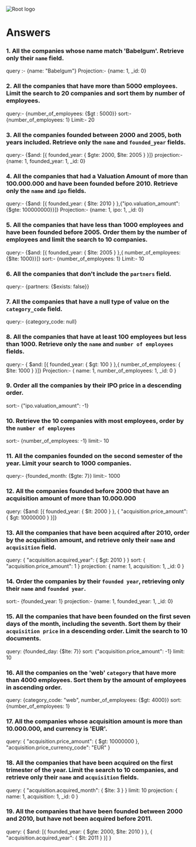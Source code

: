 ![Root logo](https://imgur.com/Hq8xgzy.png)
# Answers

### 1. All the companies whose name match 'Babelgum'. Retrieve only their `name` field.

<!-- Your Code Goes Here -->
query :- {name: "Babelgum"}
Projection:- {name: 1, _id: 0}


### 2. All the companies that have more than 5000 employees. Limit the search to 20 companies and sort them by **number of employees**.

<!-- Your Code Goes Here -->
query:- {number_of_employees: {$gt : 5000}}
sort:- {number_of_employees: 1}
Limit:- 20

### 3. All the companies founded between 2000 and 2005, both years included. Retrieve only the `name` and `founded_year` fields.

<!-- Your Code Goes Here -->
query:- {$and: [{ founded_year: { $gte: 2000, $lte: 2005 } }]}
projection:- {name: 1, founded_year: 1, _id: 0}

### 4. All the companies that had a Valuation Amount of more than 100.000.000 and have been founded before 2010. Retrieve only the `name` and `ipo` fields.

<!-- Your Code Goes Here -->
query:- {$and: [{ founded_year: { $lte: 2010 } },{"ipo.valuation_amount": {$gte: 100000000}}]}
Projection:- {name: 1, ipo: 1, _id: 0}

### 5. All the companies that have less than 1000 employees and have been founded before 2005. Order them by the number of employees and limit the search to 10 companies.

<!-- Your Code Goes Here -->
query:- {$and: [{ founded_year: { $lte: 2005 } },{ number_of_employees: {$lte: 1000}}]}
sort:- {number_of_employees: 1}
Limit:- 10

### 6. All the companies that don't include the `partners` field.

<!-- Your Code Goes Here -->
query:- {partners: {$exists: false}}


### 7. All the companies that have a null type of value on the `category_code` field.

<!-- Your Code Goes Here -->
query:- {category_code: null}

### 8. All the companies that have at least 100 employees but less than 1000. Retrieve only the `name` and `number of employees` fields.

<!-- Your Code Goes Here -->
query:- { $and: [{ founded_year: { $gt: 100 } },{ number_of_employees: { $lte: 1000 } }]}
Projection:- { name: 1, number_of_employees: 1, _id: 0 }

### 9. Order all the companies by their IPO price in a descending order.

<!-- Your Code Goes Here -->
sort:- {"ipo.valuation_amount": -1}

### 10. Retrieve the 10 companies with most employees, order by the `number of employees`

<!-- Your Code Goes Here -->

sort:- {number_of_employees: -1}
limit:- 10

### 11. All the companies founded on the second semester of the year. Limit your search to 1000 companies.

<!-- Your Code Goes Here -->
query:- {founded_month: {$gte: 7}}
limit:- 1000

### 12. All the companies founded before 2000 that have an acquisition amount of more than 10.000.000

<!-- Your Code Goes Here -->
query: {$and: [{ founded_year: { $lt: 2000 } }, { "acquisition.price_amount": { $gt: 10000000 } }]}

### 13. All the companies that have been acquired after 2010, order by the acquisition amount, and retrieve only their `name` and `acquisition` field.

<!-- Your Code Goes Here -->
query: { "acquisition.acquired_year": { $gt: 2010 } }
sort: { "acquisition.price_amount": 1 }
projection: { name: 1, acquisition: 1, _id: 0 }

### 14. Order the companies by their `founded year`, retrieving only their `name` and `founded year`.

<!-- Your Code Goes Here -->
sort:- {founded_year: 1}
projection:- {name: 1, founded_year: 1, _id: 0}

### 15. All the companies that have been founded on the first seven days of the month, including the seventh. Sort them by their `acquisition price` in a descending order. Limit the search to 10 documents.

<!-- Your Code Goes Here -->
query: {founded_day: {$lte: 7}}
sort: {"acquisition.price_amount": -1}
limit: 10

### 16. All the companies on the 'web' `category` that have more than 4000 employees. Sort them by the amount of employees in ascending order.

<!-- Your Code Goes Here -->
query: {category_code: "web", number_of_employees: {$gt: 4000}}
sort: {number_of_employees: 1}

### 17. All the companies whose acquisition amount is more than 10.000.000, and currency is 'EUR'.

<!-- Your Code Goes Here -->
query: { "acquisition.price_amount": { $gt: 10000000 }, "acquisition.price_currency_code": "EUR" }

### 18. All the companies that have been acquired on the first trimester of the year. Limit the search to 10 companies, and retrieve only their `name` and `acquisition` fields.

<!-- Your Code Goes Here -->
query: { "acquisition.acquired_month": { $lte: 3 } }
limit: 10
projection: { name: 1, acquisition: 1, _id: 0 }


### 19. All the companies that have been founded between 2000 and 2010, but have not been acquired before 2011.

<!-- Your Code Goes Here -->
query: { $and: [{ founded_year: { $gte: 2000, $lte: 2010 } }, { "acquisition.acquired_year": { $lt: 2011 } }] }


